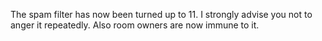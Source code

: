 The spam filter has now been turned up to 11. I strongly advise you not to anger it repeatedly. Also room owners are now immune to it.
